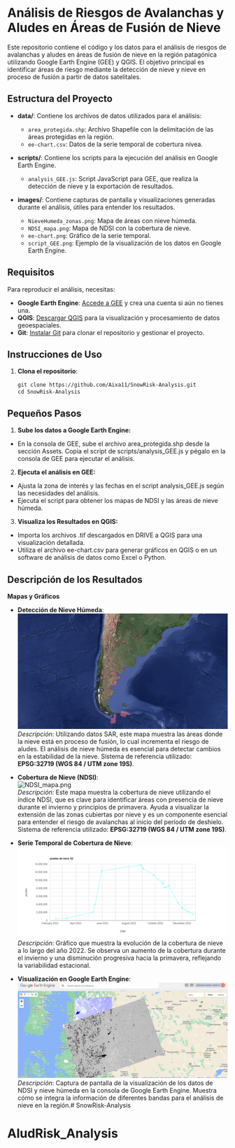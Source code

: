 # Análisis de Riesgos de Avalanchas y Aludes en Áreas de Fusión de Nieve

Este repositorio contiene el código y los datos para el análisis de riesgos de avalanchas y aludes en áreas de fusión de nieve en la región patagónica utilizando Google Earth Engine (GEE) y QGIS. El objetivo principal es identificar áreas de riesgo mediante la detección de nieve y nieve en proceso de fusión a partir de datos satelitales.

## Estructura del Proyecto

- **data/**: Contiene los archivos de datos utilizados para el análisis:
  - `area_protegida.shp`: Archivo Shapefile con la delimitación de las áreas protegidas en la región.
  - `ee-chart.csv`: Datos de la serie temporal de cobertura nívea.

- **scripts/**: Contiene los scripts para la ejecución del análisis en Google Earth Engine.
  - `analysis_GEE.js`: Script JavaScript para GEE, que realiza la detección de nieve y la exportación de resultados.

- **images/**: Contiene capturas de pantalla y visualizaciones generadas durante el análisis, útiles para entender los resultados.
  - `NieveHumeda_zonas.png`: Mapa de áreas con nieve húmeda.
  - `NDSI_mapa.png`: Mapa de NDSI con la cobertura de nieve.
  - `ee-chart.png`: Gráfico de la serie temporal.
  - `script_GEE.png`: Ejemplo de la visualización de los datos en Google Earth Engine.

## Requisitos

Para reproducir el análisis, necesitas:

- **Google Earth Engine**: [Accede a GEE](https://code.earthengine.google.com/) y crea una cuenta si aún no tienes una.
- **QGIS**: [Descargar QGIS](https://qgis.org/en/site/forusers/download.html) para la visualización y procesamiento de datos geoespaciales.
- **Git**: [Instalar Git](https://git-scm.com/) para clonar el repositorio y gestionar el proyecto.

## Instrucciones de Uso

1. **Clona el repositorio**:
   ```
   git clone https://github.com/Aixa11/SnowRisk-Analysis.git
   cd SnowRisk-Analysis
   ```
## Pequeños Pasos ##

1. **Sube los datos a Google Earth Engine:**
- En la consola de GEE, sube el archivo area_protegida.shp desde la sección Assets.
Copia el script de scripts/analysis_GEE.js y pégalo en la consola de GEE para ejecutar el análisis.
2. **Ejecuta el análisis en GEE:**
- Ajusta la zona de interés y las fechas en el script analysis_GEE.js según las necesidades del análisis.
- Ejecuta el script para obtener los mapas de NDSI y las áreas de nieve húmeda.
3. **Visualiza los Resultados en QGIS:**
- Importa los archivos .tif descargados en DRIVE a QGIS para una visualización detallada.
- Utiliza el archivo ee-chart.csv para generar gráficos en QGIS o en un software de análisis de datos como Excel o Python.

## Descripción de los Resultados
**Mapas y Gráficos**

- **Detección de Nieve Húmeda**:  
  ![NieveHumeda_zonas.png](./Fusion%20de%20la%20Nieve/images/NieveHumeda_zonas.png)  
  *Descripción*: Utilizando datos SAR, este mapa muestra las áreas donde la nieve está en proceso de fusión, lo cual incrementa el riesgo de aludes. El análisis de nieve húmeda es esencial para detectar cambios en la estabilidad de la nieve. Sistema de referencia utilizado: **EPSG:32719 (WGS 84 / UTM zone 19S)**.

- **Cobertura de Nieve (NDSI)**:  
  ![NDSI_mapa.png](./Fusion%20de%20la%20Nieve/images/NDSI_mapa.png)  
  *Descripción*: Este mapa muestra la cobertura de nieve utilizando el índice NDSI, que es clave para identificar áreas con presencia de nieve durante el invierno y principios de primavera. Ayuda a visualizar la extensión de las zonas cubiertas por nieve y es un componente esencial para entender el riesgo de avalanchas al inicio del período de deshielo. Sistema de referencia utilizado: **EPSG:32719 (WGS 84 / UTM zone 19S)**.

- **Serie Temporal de Cobertura de Nieve**:  
  ![ee-chart.png](./Fusion%20de%20la%20Nieve/images/ee-chart.png)  
  *Descripción*: Gráfico que muestra la evolución de la cobertura de nieve a lo largo del año 2022. Se observa un aumento de la cobertura durante el invierno y una disminución progresiva hacia la primavera, reflejando la variabilidad estacional.

- **Visualización en Google Earth Engine**:  
  ![script_GEE.png](./Fusion%20de%20la%20Nieve/images/script_GEE.png)  
  *Descripción*: Captura de pantalla de la visualización de los datos de NDSI y nieve húmeda en la consola de Google Earth Engine. Muestra cómo se integra la información de diferentes bandas para el análisis de nieve en la región.# SnowRisk-Analysis
# AludRisk_Analysis
